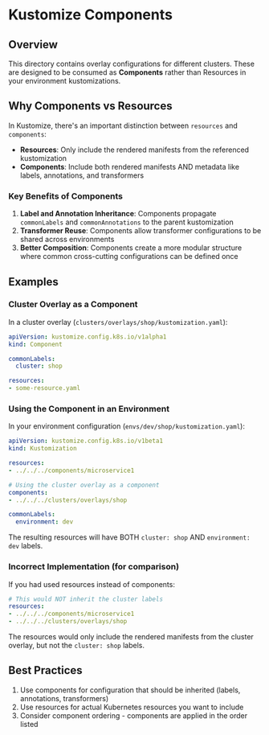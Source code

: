 # Kustomize Components

## Overview

This directory contains overlay configurations for different clusters. These are designed to be consumed as **Components** rather than Resources in your environment kustomizations.

## Why Components vs Resources

In Kustomize, there's an important distinction between `resources` and `components`:

- **Resources**: Only include the rendered manifests from the referenced kustomization
- **Components**: Include both rendered manifests AND metadata like labels, annotations, and transformers

### Key Benefits of Components

1. **Label and Annotation Inheritance**: Components propagate `commonLabels` and `commonAnnotations` to the parent kustomization
2. **Transformer Reuse**: Components allow transformer configurations to be shared across environments
3. **Better Composition**: Components create a more modular structure where common cross-cutting configurations can be defined once

## Examples

### Cluster Overlay as a Component

In a cluster overlay (`clusters/overlays/shop/kustomization.yaml`):

```yaml
apiVersion: kustomize.config.k8s.io/v1alpha1
kind: Component

commonLabels:
  cluster: shop

resources:
- some-resource.yaml
```

### Using the Component in an Environment

In your environment configuration (`envs/dev/shop/kustomization.yaml`):

```yaml
apiVersion: kustomize.config.k8s.io/v1beta1
kind: Kustomization

resources:
- ../../../components/microservice1

# Using the cluster overlay as a component
components:
- ../../../clusters/overlays/shop

commonLabels:
  environment: dev
```

The resulting resources will have BOTH `cluster: shop` AND `environment: dev` labels.

### Incorrect Implementation (for comparison)

If you had used resources instead of components:

```yaml
# This would NOT inherit the cluster labels
resources:
- ../../../components/microservice1
- ../../../clusters/overlays/shop
```

The resources would only include the rendered manifests from the cluster overlay, but not the `cluster: shop` labels.

## Best Practices

1. Use components for configuration that should be inherited (labels, annotations, transformers)
2. Use resources for actual Kubernetes resources you want to include
3. Consider component ordering - components are applied in the order listed